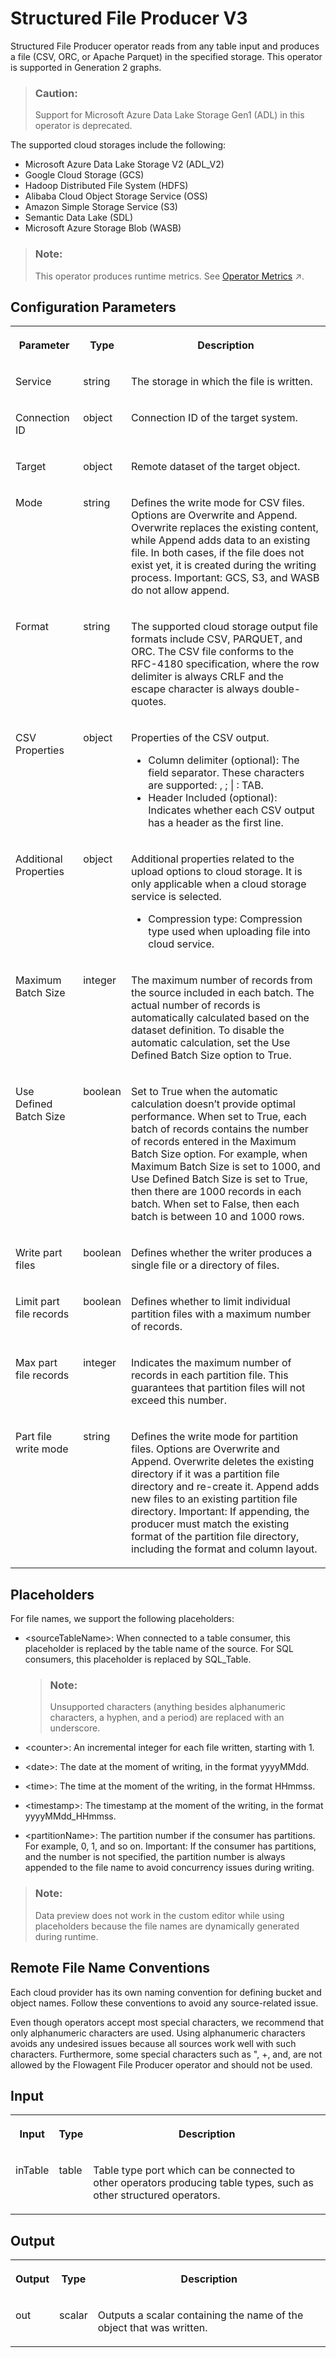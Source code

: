 <!-- loio605e08a3eca2402c9495b2f50781a779 -->

# Structured File Producer V3

Structured File Producer operator reads from any table input and produces a file \(CSV, ORC, or Apache Parquet\) in the specified storage. This operator is supported in Generation 2 graphs.



> ### Caution:  
> Support for Microsoft Azure Data Lake Storage Gen1 \(ADL\) in this operator is deprecated.



The supported cloud storages include the following:

-   Microsoft Azure Data Lake Storage V2 \(ADL\_V2\)
-   Google Cloud Storage \(GCS\)
-   Hadoop Distributed File System \(HDFS\)
-   Alibaba Cloud Object Storage Service \(OSS\)
-   Amazon Simple Storage Service \(S3\)
-   Semantic Data Lake \(SDL\)
-   Microsoft Azure Storage Blob \(WASB\)

> ### Note:  
> This operator produces runtime metrics. See [Operator Metrics](https://help.sap.com/viewer/1c1341f6911f4da5a35b191b40b426c8/Cloud/en-US/994bc115589d40929905dc401263ab10.html "The operators publish a set of metrics as soon as the graph is executed. Each operator provides a different set of metrics.") :arrow_upper_right:.



<a name="loio605e08a3eca2402c9495b2f50781a779__section_sq1_nf3_vdb"/>

## Configuration Parameters


<table>
<tr>
<th valign="top">

Parameter

</th>
<th valign="top">

Type

</th>
<th valign="top">

Description

</th>
</tr>
<tr>
<td valign="top">

Service

</td>
<td valign="top">

string

</td>
<td valign="top">

The storage in which the file is written.

</td>
</tr>
<tr>
<td valign="top">

Connection ID

</td>
<td valign="top">

object

</td>
<td valign="top">

Connection ID of the target system.

</td>
</tr>
<tr>
<td valign="top">

Target

</td>
<td valign="top">

object

</td>
<td valign="top">

Remote dataset of the target object.

</td>
</tr>
<tr>
<td valign="top">

Mode

</td>
<td valign="top">

string

</td>
<td valign="top">

Defines the write mode for CSV files. Options are Overwrite and Append. Overwrite replaces the existing content, while Append adds data to an existing file. In both cases, if the file does not exist yet, it is created during the writing process. Important: GCS, S3, and WASB do not allow append.

</td>
</tr>
<tr>
<td valign="top">

Format

</td>
<td valign="top">

string

</td>
<td valign="top">

The supported cloud storage output file formats include CSV, PARQUET, and ORC. The CSV file conforms to the RFC-4180 specification, where the row delimiter is always CRLF and the escape character is always double-quotes.

</td>
</tr>
<tr>
<td valign="top">

CSV Properties

</td>
<td valign="top">

object

</td>
<td valign="top">

Properties of the CSV output.

-   Column delimiter \(optional\): The field separator. These characters are supported: , ; | : TAB.
-   Header Included \(optional\): Indicates whether each CSV output has a header as the first line.



</td>
</tr>
<tr>
<td valign="top">

Additional Properties

</td>
<td valign="top">

object

</td>
<td valign="top">

Additional properties related to the upload options to cloud storage. It is only applicable when a cloud storage service is selected.

-   Compression type: Compression type used when uploading file into cloud service.



</td>
</tr>
<tr>
<td valign="top">

Maximum Batch Size

</td>
<td valign="top">

integer

</td>
<td valign="top">

The maximum number of records from the source included in each batch. The actual number of records is automatically calculated based on the dataset definition. To disable the automatic calculation, set the Use Defined Batch Size option to True.

</td>
</tr>
<tr>
<td valign="top">

Use Defined Batch Size

</td>
<td valign="top">

boolean

</td>
<td valign="top">

Set to True when the automatic calculation doesn’t provide optimal performance. When set to True, each batch of records contains the number of records entered in the Maximum Batch Size option. For example, when Maximum Batch Size is set to 1000, and Use Defined Batch Size is set to True, then there are 1000 records in each batch. When set to False, then each batch is between 10 and 1000 rows.

</td>
</tr>
<tr>
<td valign="top">

Write part files

</td>
<td valign="top">

boolean

</td>
<td valign="top">

Defines whether the writer produces a single file or a directory of files.

</td>
</tr>
<tr>
<td valign="top">

Limit part file records

</td>
<td valign="top">

boolean

</td>
<td valign="top">

Defines whether to limit individual partition files with a maximum number of records.

</td>
</tr>
<tr>
<td valign="top">

Max part file records

</td>
<td valign="top">

integer

</td>
<td valign="top">

Indicates the maximum number of records in each partition file. This guarantees that partition files will not exceed this number.

</td>
</tr>
<tr>
<td valign="top">

Part file write mode

</td>
<td valign="top">

string

</td>
<td valign="top">

Defines the write mode for partition files. Options are Overwrite and Append. Overwrite deletes the existing directory if it was a partition file directory and re-create it. Append adds new files to an existing partition file directory. Important: If appending, the producer must match the existing format of the partition file directory, including the format and column layout.

</td>
</tr>
</table>



<a name="loio605e08a3eca2402c9495b2f50781a779__section_p1s_jy5_fnb"/>

## Placeholders

For file names, we support the following placeholders:

-   <sourceTableName\>: When connected to a table consumer, this placeholder is replaced by the table name of the source. For SQL consumers, this placeholder is replaced by SQL\_Table.

    > ### Note:  
    > Unsupported characters \(anything besides alphanumeric characters, a hyphen, and a period\) are replaced with an underscore.

-   <counter\>: An incremental integer for each file written, starting with 1.
-   <date\>: The date at the moment of writing, in the format yyyyMMdd.
-   <time\>: The time at the moment of the writing, in the format HHmmss.
-   <timestamp\>: The timestamp at the moment of the writing, in the format yyyyMMdd\_HHmmss.
-   <partitionName\>: The partition number if the consumer has partitions. For example, 0, 1, and so on. Important: If the consumer has partitions, and the number is not specified, the partition number is always appended to the file name to avoid concurrency issues during writing.

> ### Note:  
> Data preview does not work in the custom editor while using placeholders because the file names are dynamically generated during runtime.



<a name="loio605e08a3eca2402c9495b2f50781a779__section_rl3_wy5_fnb"/>

## Remote File Name Conventions

Each cloud provider has its own naming convention for defining bucket and object names. Follow these conventions to avoid any source-related issue.

Even though operators accept most special characters, we recommend that only alphanumeric characters are used. Using alphanumeric characters avoids any undesired issues because all sources work well with such characters. Furthermore, some special characters such as ", +, and, are not allowed by the Flowagent File Producer operator and should not be used.



<a name="loio605e08a3eca2402c9495b2f50781a779__section_knq_5f3_vdb"/>

## Input


<table>
<tr>
<th valign="top">

Input

</th>
<th valign="top">

Type

</th>
<th valign="top">

Description

</th>
</tr>
<tr>
<td valign="top">

inTable

</td>
<td valign="top">

table

</td>
<td valign="top">

Table type port which can be connected to other operators producing table types, such as other structured operators.

</td>
</tr>
</table>



<a name="loio605e08a3eca2402c9495b2f50781a779__section_swc_cg3_vdb"/>

## Output


<table>
<tr>
<th valign="top">

Output

</th>
<th valign="top">

Type

</th>
<th valign="top">

Description

</th>
</tr>
<tr>
<td valign="top">

out

</td>
<td valign="top">

scalar

</td>
<td valign="top">

Outputs a scalar containing the name of the object that was written.

</td>
</tr>
</table>

